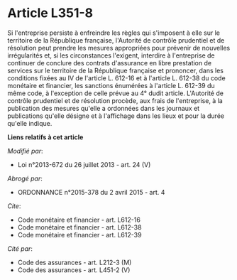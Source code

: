 # Article L351-8

Si l'entreprise persiste à enfreindre les règles qui s'imposent à elle sur le territoire de la République française,
l'Autorité de contrôle prudentiel et de résolution peut prendre les mesures appropriées pour prévenir de nouvelles
irrégularités et, si les circonstances l'exigent, interdire à l'entreprise de continuer de conclure des contrats d'assurance
en libre prestation de services sur le territoire de la République française et prononcer, dans les conditions fixées au IV
de l'article L. 612-16 et à l'article L. 612-38 du code monétaire et financier, les sanctions énumérées à l'article L. 612-39
du même code, à l'exception de celle prévue au 4° dudit article. L'Autorité de contrôle prudentiel et de résolution procède,
aux frais de l'entreprise, à la publication des mesures qu'elle a ordonnées dans les journaux et publications qu'elle désigne
et à l'affichage dans les lieux et pour la durée qu'elle indique.

**Liens relatifs à cet article**

_Modifié par_:

  - Loi n°2013-672 du 26 juillet 2013 - art. 24 (V)

_Abrogé par_:

  - ORDONNANCE n°2015-378 du 2 avril 2015 - art. 4

_Cite_:

  - Code monétaire et financier - art. L612-16
  - Code monétaire et financier - art. L612-38
  - Code monétaire et financier - art. L612-39

_Cité par_:

  - Code des assurances - art. L212-3 (M)
  - Code des assurances - art. L451-2 (V)
